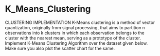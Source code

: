 # K_Means_Clustering
CLUSTERING IMPLEMENTATION K-Means clustering is a method of vector quantization, originally from signal processing, that aims to partition n observations into k clusters in which each observation belongs to the cluster with the nearest mean, serving as a prototype of the cluster. Implement K-Means Clustering Algorithm over the dataset given below. Make sure you also plot the scatter chart for the same.
